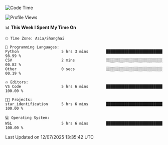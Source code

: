 <!--START_SECTION:waka-->
![Code Time](http://img.shields.io/badge/Code%20Time-3%2C028%20hrs%2038%20mins-blue)

![Profile Views](http://img.shields.io/badge/Profile%20Views-0-blue)

📊 **This Week I Spent My Time On** 

```text
🕑︎ Time Zone: Asia/Shanghai

💬 Programming Languages: 
Python                   5 hrs 3 mins        █████████████████████████   98.99 % 
CSV                      2 mins              ░░░░░░░░░░░░░░░░░░░░░░░░░   00.82 % 
Other                    0 secs              ░░░░░░░░░░░░░░░░░░░░░░░░░   00.19 % 

🔥 Editors: 
VS Code                  5 hrs 6 mins        █████████████████████████   100.00 % 

🐱‍💻 Projects: 
star_identification      5 hrs 6 mins        █████████████████████████   100.00 % 

💻 Operating System: 
WSL                      5 hrs 6 mins        █████████████████████████   100.00 % 
```


 Last Updated on 12/07/2025 13:35:42 UTC
<!--END_SECTION:waka-->